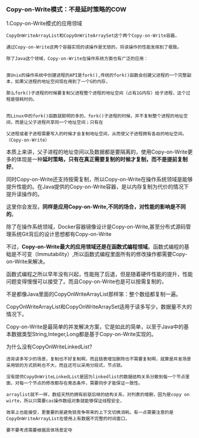 ### Copy-on-Write模式：不是延时策略的COW

1.Copy-on-Write模式的应用领域

    CopyOnWriteArrayList和CopyOnWriteArraySet这个两个Copy-on-Write容器，
    
    通过Copy-on-Write这两个容器实现的读操作是无锁的，将读操作的性能发挥到了极致。
    
    除了Java这个领域，Copy-on-Write在操作系统方面也有广泛的应用：
    
    
    类Unix的操作系统中创建进程的API是fork(),传统的fork()函数会创建父进程的一个完整副本，如果父进程的地址空间现在用到了一个G的内存，
    
    那么fork()子进程的时候要复制父进程整个进程的地址空间（占有1G内存）给子进程，这个过程是很耗时的。
    
    
    而Linux中的fork()函数就聪明的多的，fork()子进程的时候，并不复制整个进程的地址空间，而是让父子进程共享同一个地址空间；只有在
    
    父进程或者子进程需要写入的时候才会复制地址空间，从而使父子进程拥有各自的地址空间。（Copy-on-Write）
    
本质上来讲，父子进程的地址空间以及数据都是要隔离的，使用Copy-on-Write更多的体现是一种**延时策略，只有在真正需要复制的时候才复制，而不是提前复制好**。
  
同时Copy-on-Write还支持按需复制，所以Copy-on-Write在操作系统领域是能够提升性能的。在Java提供的Copy-on-Write容器，是以内存复制为代价的情况下提升读操作的。

这里你会发现，**同样是应用Copy-on-Write,不同的场合，对性能的影响是不同的**。

除了在操作系统领域，Docker容器镜像设计是Copy-on-Write,甚至分布式源码管理系统Git背后的设计思想都有Copy-on-Write

不过，**Copy-on-Write最大的应用领域还是在函数式编程领域**。函数式编程的基础是不可变（Immutability）,所以函数式编程里面所有的修改操作都需要Copy-on-Write来解决。

函数式编程之所以早年没有兴起，性能拖了后退，但是随着硬件性能的提升，性能问题变得慢慢可以接受了。而且Copy-on-Write也是可以按需复制的，

不是都像Java里面的CopyOnWriteArrayList那样笨：整个数组都复制一遍。

CopyOnWriteArrayList和CopyOnWriteArraySet适用于读多写少，数据量不大的情况下。


Copy-on-Write是最简单的并发解决方案，它是如此的简单，以至于Java中的基本数据类型String,Integer,Long都是基于Copy-on-Write实现的。

为什么没有CopyOnWriteLinkedList?

    违背读多写少的场景，复制也不好复制啊，而且链表增加删除也不需要复制啊，就算是并发场景采用锁的方式损耗也不大，而且还可以采用分段式，节点锁。
    
    没有提供CopyOnWriteLinkedList是因为linkedlist的数据结构关系分散到每一个节点里面，对每一个节点的修改都存在竟态条件，需要同步才能保证一致性。
    
    arraylist就不一样，数组天然的拥有前驱后继的结构关系，对列表的增删，因为是copy on wirte，所以只需要cas操作数组对象就能够保证线程安全，
    
    效率上也能接受，更重要的是避免锁竞争带来的上下文切换消耗。有一点需要注意的是CopyOnWriteArrayList在使用上有数据不完整的时间窗口，
    
    要不要考虑需要根据具体场景定夺